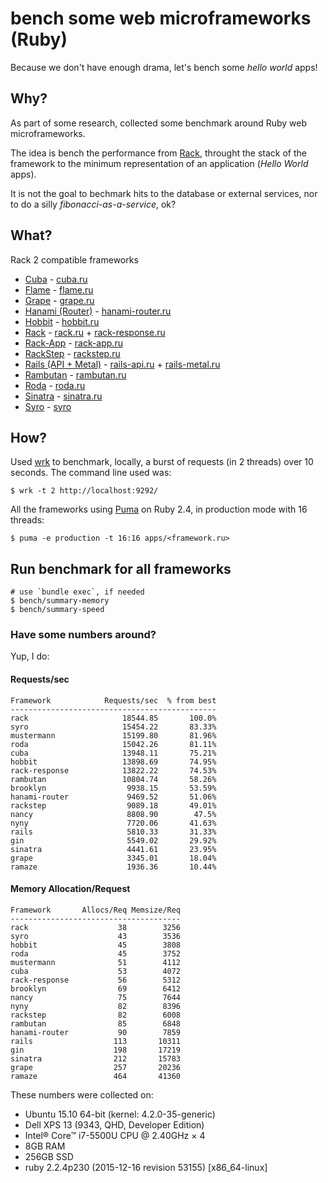 # bench some web microframeworks (Ruby)

Because we don't have enough drama, let's bench some *hello world* apps!

## Why?

As part of some research, collected some benchmark around Ruby web
microframeworks.

The idea is bench the performance from [Rack](https://github.com/rack/rack),
throught the stack of the framework to the minimum representation of an
application (*Hello World* apps).

It is not the goal to bechmark hits to the database or external services,
nor to do a silly *fibonacci-as-a-service*, ok?

## What?

Rack 2 compatible frameworks

- [Cuba](https://github.com/soveran/cuba) - [cuba.ru](apps/cuba.ru)
- [Flame](https://github.com/AlexWayfer/flame) - [flame.ru](apps/flame.ru)
- [Grape](https://github.com/ruby-grape/grape) - [grape.ru](apps/grape.ru)
- [Hanami (Router)](https://github.com/hanami/router) - [hanami-router.ru](apps/hanami-router.ru)
- [Hobbit](https://github.com/patriciomacadden/hobbit) - [hobbit.ru](apps/hobbit.ru)
- [Rack](https://github.com/rack/rack) - [rack.ru](apps/rack.ru) + [rack-response.ru](apps/rack-response.ru)
- [Rack-App](https://github.com/rack-app/rack-app) - [rack-app.ru](apps/rack-app.ru)
- [RackStep](https://github.com/mfdavid/rackstep) - [rackstep.ru](apps/rackstep.ru)
- [Rails (API + Metal)](https://github.com/rails/rails) - [rails-api.ru](apps/rails-api.ru)  + [rails-metal.ru](apps/rails-metal.ru)
- [Rambutan](https://github.com/NewRosies/rambutan) - [rambutan.ru](apps/rambutan.ru)
- [Roda](https://github.com/jeremyevans/roda) - [roda.ru](apps/roda.ru)
- [Sinatra](https://github.com/sinatra/sinatra) - [sinatra.ru](apps/sinatra.ru)
- [Syro](https://github.com/soveran/syro) - [syro](apps/syro.ru)

## How?

Used [wrk](https://github.com/wg/wrk) to benchmark, locally, a burst of
requests (in 2 threads) over 10 seconds. The command line used was:

```console
$ wrk -t 2 http://localhost:9292/
```

All the frameworks using [Puma](https://github.com/puma/puma) on
Ruby 2.4, in production mode with 16 threads:

```console
$ puma -e production -t 16:16 apps/<framework.ru>
```

## Run benchmark for all frameworks

```console
# use `bundle exec`, if needed
$ bench/summary-memory
$ bench/summary-speed
```

### Have some numbers around?

Yup, I do:

#### Requests/sec
<!-- speed_table -->
```
Framework            Requests/sec  % from best
----------------------------------------------
rack                     18544.85       100.0%
syro                     15454.22       83.33%
mustermann               15199.80       81.96%
roda                     15042.26       81.11%
cuba                     13948.11       75.21%
hobbit                   13898.69       74.95%
rack-response            13822.22       74.53%
rambutan                 10804.74       58.26%
brooklyn                  9938.15       53.59%
hanami-router             9469.52       51.06%
rackstep                  9089.18       49.01%
nancy                     8808.90        47.5%
nyny                      7720.06       41.63%
rails                     5810.33       31.33%
gin                       5549.02       29.92%
sinatra                   4441.61       23.95%
grape                     3345.01       18.04%
ramaze                    1936.36       10.44%
```
<!-- speed_table_end -->

#### Memory Allocation/Request
<!-- mem_table -->
```
Framework       Allocs/Req Memsize/Req
--------------------------------------
rack                    38        3256
syro                    43        3536
hobbit                  45        3808
roda                    45        3752
mustermann              51        4112
cuba                    53        4072
rack-response           56        5312
brooklyn                69        6412
nancy                   75        7644
nyny                    82        8396
rackstep                82        6008
rambutan                85        6848
hanami-router           90        7859
rails                  113       10311
gin                    198       17219
sinatra                212       15783
grape                  257       20236
ramaze                 464       41360
```
<!-- mem_table_end -->


These numbers were collected on:

- Ubuntu 15.10 64-bit (kernel: 4.2.0-35-generic)
- Dell XPS 13 (9343, QHD, Developer Edition)
- Intel® Core™ i7-5500U CPU @ 2.40GHz × 4
- 8GB RAM
- 256GB SSD
- ruby 2.2.4p230 (2015-12-16 revision 53155) [x86_64-linux]
